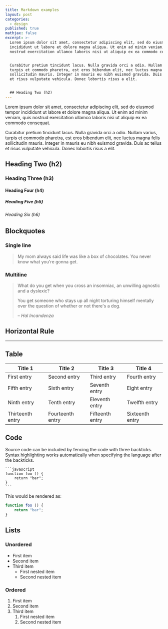 ```yaml
---
title: Markdown examples
layout: post
categories:
  - design
published: true
mathjax: false
excerpt: >-
  Lorem ipsum dolor sit amet, consectetur adipiscing elit, sed do eiusmod tempor
  incididunt ut labore et dolore magna aliqua. Ut enim ad minim veniam, quis
  nostrud exercitation ullamco laboris nisi ut aliquip ex ea commodo consequat.


  Curabitur pretium tincidunt lacus. Nulla gravida orci a odio. Nullam varius,
  turpis et commodo pharetra, est eros bibendum elit, nec luctus magna felis
  sollicitudin mauris. Integer in mauris eu nibh euismod gravida. Duis ac tellus
  et risus vulputate vehicula. Donec lobortis risus a elit.


  ## Heading Two (h2)
---
```

Lorem ipsum dolor sit amet, consectetur adipiscing elit, sed do eiusmod tempor incididunt ut labore et dolore magna aliqua. Ut enim ad minim veniam, quis nostrud exercitation ullamco laboris nisi ut aliquip ex ea commodo consequat.

Curabitur pretium tincidunt lacus. Nulla gravida orci a odio. Nullam varius, turpis et commodo pharetra, est eros bibendum elit, nec luctus magna felis sollicitudin mauris. Integer in mauris eu nibh euismod gravida. Duis ac tellus et risus vulputate vehicula. Donec lobortis risus a elit.

## Heading Two (h2)

### Heading Three (h3)

#### Heading Four (h4)

##### Heading Five (h5)

###### Heading Six (h6)

## Blockquotes

### Single line

> My mom always said life was like a box of chocolates. You never know what you're gonna get.

### Multiline

> What do you get when you cross an insomniac, an unwilling agnostic and a dyslexic?
> 
> You get someone who stays up all night torturing himself mentally over the question of whether or not there's a dog.
> 
> – _Hal Incandenza_

## Horizontal Rule

* * *

## Table

| Title 1 | Title 2 | Title 3 | Title 4 |
| --- | --- | --- | --- |
| First entry | Second entry | Third entry | Fourth entry |
| Fifth entry | Sixth entry | Seventh entry | Eight entry |
| Ninth entry | Tenth entry | Eleventh entry | Twelfth entry |
| Thirteenth entry | Fourteenth entry | Fifteenth entry | Sixteenth entry |

## Code

Source code can be included by fencing the code with three backticks. Syntax highlighting works automatically when specifying the language after the backticks.

````
```javascript
function foo () {
    return "bar";
}
```
````

This would be rendered as:

```javascript
function foo () {
    return "bar";
}
```

## Lists

### Unordered

*   First item
*   Second item
*   Third item
    *   First nested item
    *   Second nested item

### Ordered

1.  First item
2.  Second item
3.  Third item
    1.  First nested item
    2.  Second nested item